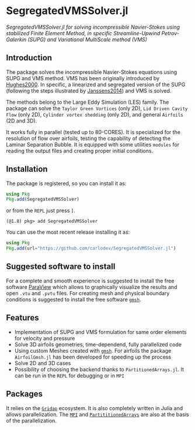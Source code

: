 # SegregatedVMSSolver.jl

*SegregatedVMSSolver.jl for solving incompressible Navier-Stokes using stabilized Finite Element Method, in specific Streamline-Upwind Petrov-Galerkin (SUPG) and Variational MultiScale method (VMS)*

## Introduction
The package solves the incompressible Navier-Stokes equations using SUPG and VMS method. VMS has been originally introduced by [Hughes2000](@cite). In specific, a linearized and segregated version of the SUPG (following the steps illustrated by [Janssens2014](@cite)) and VMS is solved. 

The methods belong to the Large Eddy Simulation (LES) family. The package can solve the `Taylor Green Vortices` (only 2D), `Lid Driven Cavity Flow` (only 2D), `Cylinder vortex shedding` (only 2D), and general `Airfoils` (2D and 3D). 

It works fully in parallel (tested up to 80-CORES). It is specialized for the resolution of flow over airfoils, testing the capability of detecting the Laminar Separation Bubble. It is equipped with some utilities `modules` for reading the output files and creating proper initial conditions.

## Installation
The package is registered, so you can install it as:
```julia
using Pkg
Pkg.add(SegregatedVMSSolver)
```

or from the `REPL` just press `]`.

```example
(@1.8) pkg> add SegregatedVMSSolver
```

You can use the most recent release installing it as:
```julia
using Pkg
Pkg.add(url="https://github.com/carlodev/SegregatedVMSSolver.jl")
```

## Suggested software to install

For a complete and smooth experience is suggested to install the free software [ParaView](https://www.paraview.org/) which allows to graphically visualize the results and open `.vtu` and `.pvtu` files.
For creating mesh and physical boundary conditions is suggested to install the free software [`gmsh`](https://gmsh.info/).

## Features
- Implementation of SUPG and VMS formulation for same order elements for velocity and pressure
- Solve 3D airfoils geometries, time-dependend, fully parallelized code
- Using custom Meshes created with [`gmsh`](https://gmsh.info/). For airfoils the package `AirfoilGmsh.jl` has been developed for speeding up the process
- Solve 2D and 3D cases
- Possibility of choosing the backend thanks to `PartitionedArrays.jl`. It can be run in the `REPL` for debugging or in `MPI`

## Packages
It relies on the  [`Gridap`](https://github.com/gridap/Gridap.jl) ecosystem. It is also completely written in Julia and allows parallelization. The [`MPI`](https://github.com/JuliaParallel/MPI.jl) and [`PartititionedArrays`](https://github.com/fverdugo/PartitionedArrays.jl) are also at the basis of the parallelization.